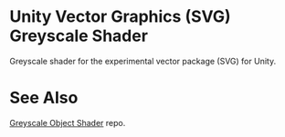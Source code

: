# Unity Vector Graphics (SVG) Greyscale Shader
Greyscale shader for the experimental vector package (SVG) for Unity.

# See Also
[Greyscale Object Shader](https://github.com/codehoose/grayscale-shader) repo.